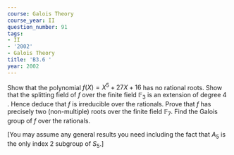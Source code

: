 ```yaml
---
course: Galois Theory
course_year: II
question_number: 91
tags:
- II
- '2002'
- Galois Theory
title: 'B3.6 '
year: 2002
---
```



Show that the polynomial $f(X)=X^{5}+27 X+16$ has no rational roots. Show that the splitting field of $f$ over the finite field $\mathbb{F}_{3}$ is an extension of degree 4 . Hence deduce that $f$ is irreducible over the rationals. Prove that $f$ has precisely two (non-multiple) roots over the finite field $\mathbb{F}_{7}$. Find the Galois group of $f$ over the rationals.

[You may assume any general results you need including the fact that $A_{5}$ is the only index 2 subgroup of $S_{5}$.]